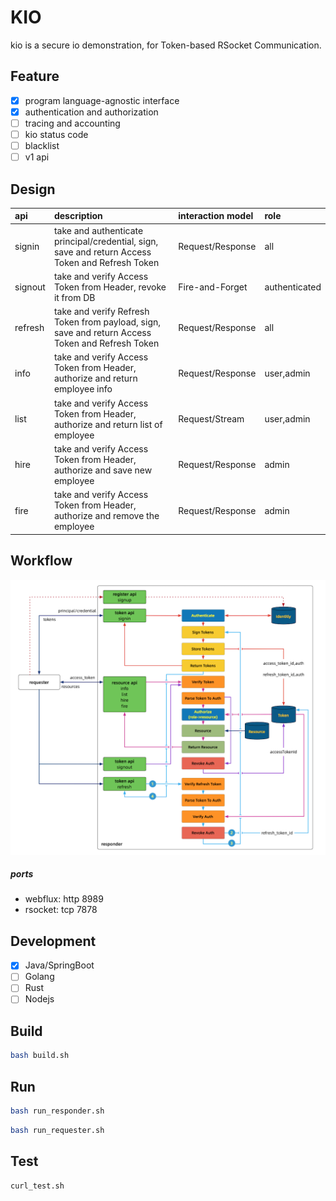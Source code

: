 # KIO
kio is a secure io demonstration, for Token-based RSocket Communication.

## Feature

- [x] program language-agnostic interface
- [x] authentication and authorization
- [ ] tracing and accounting
- [ ] kio status code
- [ ] blacklist
- [ ] v1 api

## Design

| api     | description    | interaction model | role          |
| :------ | :------------- | :---------------- | :------------ |
| signin  | take and authenticate principal/credential, sign, save and return Access Token and Refresh Token | Request/Response  | all           |
| signout | take and verify Access Token from Header, revoke it from DB  | Fire-and-Forget   | authenticated |
| refresh | take and verify Refresh Token from payload, sign, save and return Access Token and Refresh Token | Request/Response  | all           |
| info    | take and verify Access Token from Header, authorize and return employee  info | Request/Response  | user,admin    |
| list    | take and verify Access Token from Header, authorize and return list of employee | Request/Stream    | user,admin    |
| hire    | take and verify Access Token from Header, authorize and save new employee | Request/Response  | admin         |
| fire    | take and verify Access Token from Header, authorize and remove the employee | Request/Response  | admin         |

## Workflow

<img src="img/workflow.png" alt="kio_workflow" style="zoom:80%;" />

##### ports

- webflux: http 8989
- rsocket: tcp  7878

## Development
- [x] Java/SpringBoot
- [ ] Golang
- [ ] Rust
- [ ] Nodejs

## Build
```bash
bash build.sh
```

## Run
```bash
bash run_responder.sh
```

```bash
bash run_requester.sh
```

## Test
```bash
curl_test.sh
```
